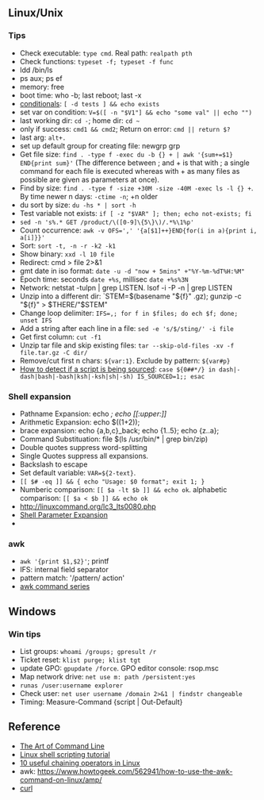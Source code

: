## Linux/Unix
### Tips
* Check executable: `type cmd`. Real path: `realpath pth`
* Check functions: `typeset -f; typeset -f func`
* ldd /bin/ls
* ps aux; ps ef
* memory: free
* boot time: who -b; last reboot; last -x
* [conditionals](https://www.cyberciti.biz/faq/ksh-if-command-examples/): `[ -d tests ] && echo exists`
* set var on condition: `V=$([ -n "$V1"] && echo "some val" || echo "")`
* last working dir: `cd -`; home dir: `cd ~`
* only if success: `cmd1 && cmd2`; Return on error: `cmd || return $?`
* last arg: `alt+.`
* set up default group for creating file: newgrp grp
* Get file size: `find . -type f -exec du -b {} + | awk '{sum+=$1} END{print sum}'` (The difference between ; and + is that with ; a single command for each file is executed whereas with + as many files as possible are given as parameters at once).
* Find by size: `find . -type f -size +30M -size -40M -exec ls -l {} +`. By time newer n days: `-ctime -n`; +n older
* du sort by size: `du -hs * | sort -h`
* Test variable not exists: `if [ -z "$VAR" ]; then; echo not-exists; fi`
* `sed -n 's%.* GET /product/\([0-9]\{5\}\)/.*%\1%p'`
* Count occurrence: `awk -v OFS=',' '{a[$1]++}END{for(i in a){print i, a[i]}}' `
* Sort: `sort -t, -n -r -k2 -k1`
* Show binary: `xxd -l 10 file`
* Redirect: cmd > file 2>&1
* gmt date in iso format: `date -u -d "now + 5mins" +"%Y-%m-%dT%H:%M"`
* Epoch time: seconds `date +%s`, millisec `date +%s%3N`
* Network: netstat -tulpn | grep LISTEN. lsof -i -P -n | grep LISTEN
* Unzip into a different dir: `STEM=$(basename "${f}" .gz); gunzip -c "${f}" > $THERE/"$STEM"
* Change loop delimiter: `IFS=,; for f in $files; do ech $f; done; unset IFS`
* Add a string after each line in a file: `sed -e 's/$/sting/' -i file`
* Get first column: `cut -f1`
* Unzip tar file and skip existing files: `tar --skip-old-files -xv -f file.tar.gz -C dir/`
* Remove/cut first n chars: `${var:1}`. Exclude by pattern: `${var#p}`
* [How to detect if a script is being sourced](https://stackoverflow.com/questions/2683279/how-to-detect-if-a-script-is-being-sourced): `case ${0##*/} in dash|-dash|bash|-bash|ksh|-ksh|sh|-sh) IS_SOURCED=1;; esac`

### Shell expansion
* Pathname Expansion: echo *; echo [[:upper:]]*
* Arithmetic Expansion: echo $((1+2)); 
* brace expansion: echo {a,b,c}_back; echo {1..5}; echo {z..a}; 
* Command Substituation: file $(ls /usr/bin/* | grep bin/zip)
* Double quotes suppress word-splitting
* Single Quotes suppress all expansions.
* Backslash to escape
* Set default variable: `VAR=${2-text}`. 
* `[[ $# -eq ]] && { echo "Usage: $0 format"; exit 1; }`
* Numberic comparison: `[[ $a -lt $b ]] && echo ok`. alphabetic comparison: `[[ $a < $b ]] && echo ok`
* http://linuxcommand.org/lc3_lts0080.php
* [Shell Parameter Expansion](https://www.gnu.org/software/bash/manual/html_node/Shell-Parameter-Expansion.html)
* 

### awk
* `awk '{print $1,$2}'`; printf
* IFS: internal field separator
* pattern match: '/pattern/ action'
* [awk command series](https://www.tecmint.com/tag/awk-command/)

## Windows
### Win tips
* List groups: `whoami /groups; gpresult /r`
* Ticket reset: `klist purge; klist tgt`
* update GPO: `gpupdate /force`. GPO editor console: rsop.msc
* Map network drive: `net use m: path /persistent:yes`
* `runas /user:username explorer`
* Check user: `net user username /domain 2>&1 | findstr changeable`
* Timing: Measure-Command {script | Out-Default}

## Reference
* [The Art of Command Line](https://github.com/jlevy/the-art-of-command-line)
* [Linux shell scripting tutorial](https://bash.cyberciti.biz/guide/Main_Page)
* [10 useful chaining operators in Linux](https://www.tecmint.com/chaining-operators-in-linux-with-practical-examples/)
* awk: https://www.howtogeek.com/562941/how-to-use-the-awk-command-on-linux/amp/
* [curl](https://curl.se/docs/httpscripting.html)
